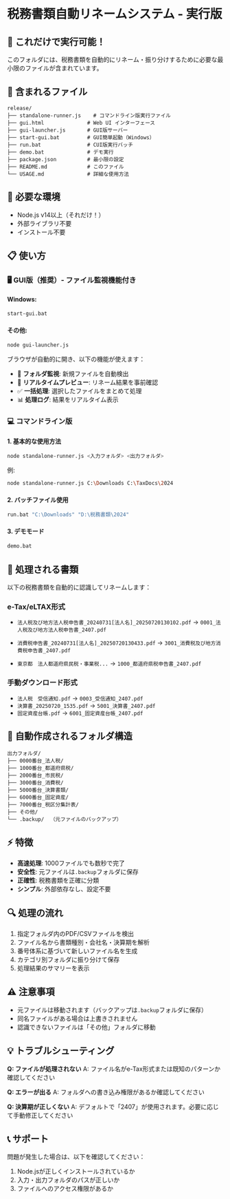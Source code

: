 # 税務書類自動リネームシステム - 実行版

## 🚀 これだけで実行可能！

このフォルダには、税務書類を自動的にリネーム・振り分けするために必要な最小限のファイルが含まれています。

## 📁 含まれるファイル

```
release/
├── standalone-runner.js    # コマンドライン版実行ファイル
├── gui.html              # Web UI インターフェース
├── gui-launcher.js       # GUI版サーバー
├── start-gui.bat         # GUI簡単起動（Windows）
├── run.bat               # CUI版実行バッチ
├── demo.bat              # デモ実行
├── package.json          # 最小限の設定
├── README.md             # このファイル
└── USAGE.md              # 詳細な使用方法
```

## 🔧 必要な環境

- Node.js v14以上（それだけ！）
- 外部ライブラリ不要
- インストール不要

## 📋 使い方

### 🖥️ GUI版（推奨）- ファイル監視機能付き

#### Windows:
```bash
start-gui.bat
```

#### その他:
```bash
node gui-launcher.js
```

ブラウザが自動的に開き、以下の機能が使えます：
- 📁 **フォルダ監視**: 新規ファイルを自動検出
- 🔄 **リアルタイムプレビュー**: リネーム結果を事前確認
- ✅ **一括処理**: 選択したファイルをまとめて処理
- 📊 **処理ログ**: 結果をリアルタイム表示

### 💻 コマンドライン版

#### 1. 基本的な使用方法
```bash
node standalone-runner.js <入力フォルダ> <出力フォルダ>
```

例:
```bash
node standalone-runner.js C:\Downloads C:\TaxDocs\2024
```

#### 2. バッチファイル使用
```bash
run.bat "C:\Downloads" "D:\税務書類\2024"
```

#### 3. デモモード
```bash
demo.bat
```

## 🎯 処理される書類

以下の税務書類を自動的に認識してリネームします：

### e-Tax/eLTAX形式
- `法人税及び地方法人税申告書_20240731[法人名]_20250720130102.pdf`
  → `0001_法人税及び地方法人税申告書_2407.pdf`

- `消費税申告書_20240731[法人名]_20250720130433.pdf`
  → `3001_消費税及び地方消費税申告書_2407.pdf`

- `東京都　法人都道府県民税・事業税...`
  → `1000_都道府県税申告書_2407.pdf`

### 手動ダウンロード形式
- `法人税　受信通知.pdf` → `0003_受信通知_2407.pdf`
- `決算書_20250720_1535.pdf` → `5001_決算書_2407.pdf`
- `固定資産台帳.pdf` → `6001_固定資産台帳_2407.pdf`

## 📂 自動作成されるフォルダ構造

```
出力フォルダ/
├── 0000番台_法人税/
├── 1000番台_都道府県税/
├── 2000番台_市民税/
├── 3000番台_消費税/
├── 5000番台_決算書類/
├── 6000番台_固定資産/
├── 7000番台_税区分集計表/
├── その他/
└── .backup/  （元ファイルのバックアップ）
```

## ⚡ 特徴

- **高速処理**: 1000ファイルでも数秒で完了
- **安全性**: 元ファイルは`.backup`フォルダに保存
- **正確性**: 税務書類を正確に分類
- **シンプル**: 外部依存なし、設定不要

## 🔍 処理の流れ

1. 指定フォルダ内のPDF/CSVファイルを検出
2. ファイル名から書類種別・会社名・決算期を解析
3. 番号体系に基づいて新しいファイル名を生成
4. カテゴリ別フォルダに振り分けて保存
5. 処理結果のサマリーを表示

## ⚠️ 注意事項

- 元ファイルは移動されます（バックアップは`.backup`フォルダに保存）
- 同名ファイルがある場合は上書きされません
- 認識できないファイルは「その他」フォルダに移動

## 💡 トラブルシューティング

**Q: ファイルが処理されない**
A: ファイル名がe-Tax形式または既知のパターンか確認してください

**Q: エラーが出る**
A: フォルダへの書き込み権限があるか確認してください

**Q: 決算期が正しくない**
A: デフォルトで「2407」が使用されます。必要に応じて手動修正してください

## 📞 サポート

問題が発生した場合は、以下を確認してください：
1. Node.jsが正しくインストールされているか
2. 入力・出力フォルダのパスが正しいか
3. ファイルへのアクセス権限があるか